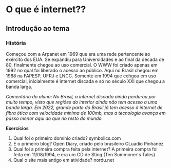 # O que é internet??
## Introdução ao tema
### História
Começou com a Arpanet em 1969 que era uma rede pertencente ao exército dos EUA. Se expandiu para Universidades e ao final da década de 80, finalmente chegou ao uso comercial. O WWW foi criado apenas em 1992 no qual foi liberado o acesso ao público.
Aqui no Brasil chegou em 1988 na FAPESP, UFRJ e LNCC. Somente em 1994 que cehgou em uso comercial, inicialmente é internet discada e só no século XXI que chegou a banda larga. 

*Comentário do aluno: No Brasil, a internet discada ainda perdurou por muito tempo, visto que regiões do interior ainda não tem acesso a uma banda larga. Em 2022, grande parte do Brasil já tem acesso à internet de fibra ótica com velocidade mínima de 100mb, mas a tecnologia avança em passo menor aqui do que no resto do mundo.*

**Exercícios**

1. Qual foi o primeiro domínio criado?
symbolics.com
2. E o primeiro blog?
Open Diary, criado pelo brasileiro CLuadio Pinhanez
3. Qual foi a primeira compra feita pela internet?
A primeira compra foi feita em 11/08/1994, e era um CD de Sting (Ten Summoner's Tales)
4. Qual o site mais antigo em atividade?
nordu.net

